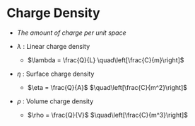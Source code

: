 # Charge Density
- *The amount of charge per unit space*

- $\lambda$ : Linear charge density
	- $\lambda = \frac{Q}{L} \quad\left[\frac{C}{m}\right]$

- $\eta$ : Surface charge density
	- $\eta = \frac{Q}{A}$ $\quad\left[\frac{C}{m^2}\right]$

- $\rho$ : Volume charge density
	- $\rho = \frac{Q}{V}$ $\quad\left[\frac{C}{m^3}\right]$